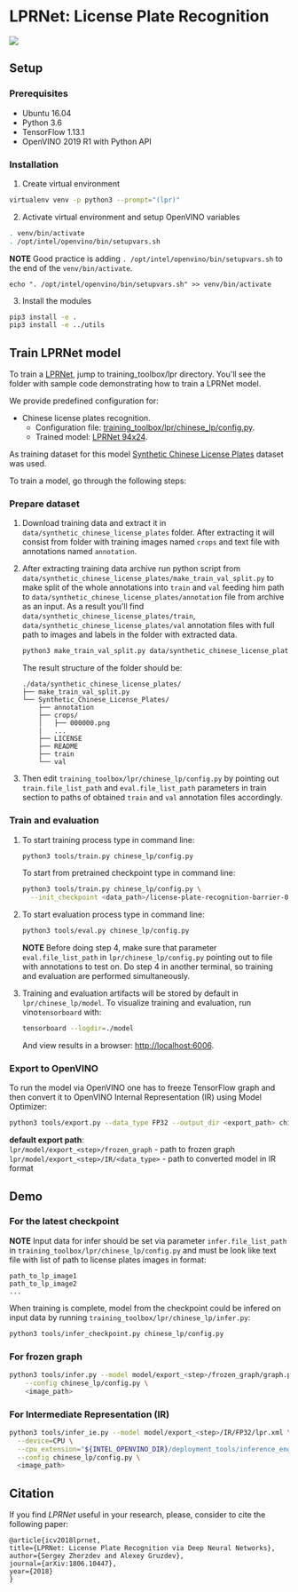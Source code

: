 # LPRNet: License Plate Recognition

![](./lpr.png)

## Setup

### Prerequisites

* Ubuntu 16.04
* Python 3.6
* TensorFlow 1.13.1
* OpenVINO 2019 R1 with Python API


### Installation

1. Create virtual environment
```bash
virtualenv venv -p python3 --prompt="(lpr)"
```

2. Activate virtual environment and setup OpenVINO variables
```bash
. venv/bin/activate
. /opt/intel/openvino/bin/setupvars.sh
```
**NOTE** Good practice is adding `. /opt/intel/openvino/bin/setupvars.sh` to the end of the `venv/bin/activate`.
```
echo ". /opt/intel/openvino/bin/setupvars.sh" >> venv/bin/activate
```

3. Install the modules
```bash
pip3 install -e .
pip3 install -e ../utils
```


## Train LPRNet model

To train a [LPRNet](https://arxiv.org/abs/1806.10447), jump to
training_toolbox/lpr directory. You'll see the folder with sample code
demonstrating how to train a LPRNet model.

We provide predefined configuration for:
* Chinese license plates recognition.
  - Configuration file: [training_toolbox/lpr/chinese_lp/config.py](chinese_lp/config.py).
  - Trained model: [LPRNet 94x24](https://download.01.org/opencv/openvino_training_extensions/models/license_plate_recognition/license-plate-recognition-barrier-0007.tar.gz).

As training dataset for this model [Synthetic Chinese License Plates](https://download.01.org/opencv/openvino_training_extensions/datasets/license_plate_recognition/Synthetic_Chinese_License_Plates.tar.gz) dataset was used.

To train a model, go through the following steps:


### Prepare dataset

1. Download training data and extract it in `data/synthetic_chinese_license_plates` folder. After extracting it will
    consist from folder with training images named `crops` and text file with annotations named `annotation`.

2. After extracting training data archive run python script from
    `data/synthetic_chinese_license_plates/make_train_val_split.py` to make split of
    the whole annotations into `train` and `val` feeding him path to `data/synthetic_chinese_license_plates/annotation`
    file from archive as an input. As a result you'll find `data/synthetic_chinese_license_plates/train`,
    `data/synthetic_chinese_license_plates/val` annotation files with full path to images and labels in the folder
    with extracted data.

    ```bash
    python3 make_train_val_split.py data/synthetic_chinese_license_plates/annotation
    ```

    The result structure of the folder should be:
    ```
    ./data/synthetic_chinese_license_plates/
    ├── make_train_val_split.py
    └── Synthetic_Chinese_License_Plates/
        ├── annotation
        ├── crops/
        │   ├── 000000.png
        |   ...
        ├── LICENSE
        ├── README
        ├── train
        └── val
    ```

3. Then edit `training_toolbox/lpr/chinese_lp/config.py` by pointing out
    `train.file_list_path` and `eval.file_list_path`
    parameters in train section to paths of obtained `train` and `val`
    annotation files accordingly.


### Train and evaluation

1. To start training process type in command line:
    ```bash
    python3 tools/train.py chinese_lp/config.py
    ```

    To start from pretrained checkpoint type in command line:
    ```bash
    python3 tools/train.py chinese_lp/config.py \
      --init_checkpoint <data_path>/license-plate-recognition-barrier-0007/model.ckpt
    ```

2. To start evaluation process type in command line:
    ```bash
    python3 tools/eval.py chinese_lp/config.py
    ```

    **NOTE** Before doing step 4, make sure that parameter `eval.file_list_path` in
    `lpr/chinese_lp/config.py` pointing out to file with
    annotations to test on. Do step 4 in another terminal, so training and
    evaluation are performed simultaneously.


3. Training and evaluation artifacts will be stored by default in `lpr/chinese_lp/model`.
   To visualize training and evaluation, run vino`tensorboard` with:

    ```bash
    tensorboard --logdir=./model
    ```

    And view results in a browser: [http://localhost:6006](http://localhost:6006).


### Export to OpenVINO

To run the model via OpenVINO one has to freeze TensorFlow graph and
then convert it to OpenVINO Internal Representation (IR) using Model Optimizer:

```Bash
python3 tools/export.py --data_type FP32 --output_dir <export_path> chinese_lp/config.py
```

**default export path**:  
`lpr/model/export_<step>/frozen_graph` - path to frozen graph
`lpr/model/export_<step>/IR/<data_type>` - path to converted model in IR format

## Demo

### For the latest checkpoint

**NOTE** Input data for infer should be set via parameter `infer.file_list_path` in
`training_toolbox/lpr/chinese_lp/config.py` and must be look like text file
with list of path to license plates images in format:
```
path_to_lp_image1
path_to_lp_image2
...
```

When training is complete, model from the checkpoint could be infered on
input data by running `training_toolbox/lpr/chinese_lp/infer.py`:

```Bash
python3 tools/infer_checkpoint.py chinese_lp/config.py
```

### For frozen graph
```Bash
python3 tools/infer.py --model model/export_<step>/frozen_graph/graph.pb.frozen \
    --config chinese_lp/config.py \
    <image_path>
```

### For Intermediate Representation (IR)
```Bash
python3 tools/infer_ie.py --model model/export_<step>/IR/FP32/lpr.xml \
  --device=CPU \
  --cpu_extension="${INTEL_OPENVINO_DIR}/deployment_tools/inference_engine/lib/intel64/libcpu_extension_avx2.so" \
  --config chinese_lp/config.py \
  <image_path>
```


## Citation

If you find *LPRNet* useful in your research, please, consider to cite the following paper:

```
@article{icv2018lprnet,
title={LPRNet: License Plate Recognition via Deep Neural Networks},
author={Sergey Zherzdev and Alexey Gruzdev},
journal={arXiv:1806.10447},
year={2018}
}
```
